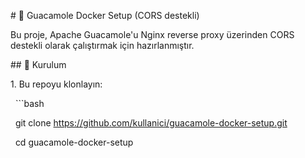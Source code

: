 \# 🐳 Guacamole Docker Setup (CORS destekli)



Bu proje, Apache Guacamole'u Nginx reverse proxy üzerinden CORS destekli olarak çalıştırmak için hazırlanmıştır.



\## 🚀 Kurulum



1\. Bu repoyu klonlayın:

&nbsp;  ```bash

&nbsp;  git clone https://github.com/kullanici/guacamole-docker-setup.git

&nbsp;  cd guacamole-docker-setup



